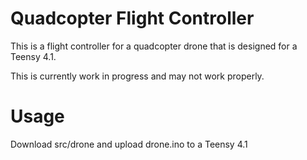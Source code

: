# Quadcopter Flight Controller

This is a flight controller for a quadcopter drone that is designed for a Teensy 4.1.

This is currently work in progress and may not work properly.

# Usage

Download src/drone and upload drone.ino to a Teensy 4.1
